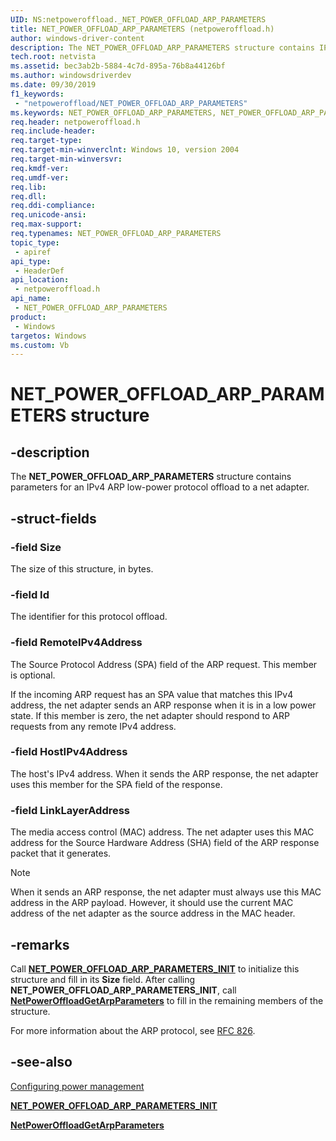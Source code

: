 ```yaml
---
UID: NS:netpoweroffload._NET_POWER_OFFLOAD_ARP_PARAMETERS
title: NET_POWER_OFFLOAD_ARP_PARAMETERS (netpoweroffload.h)
author: windows-driver-content
description: The NET_POWER_OFFLOAD_ARP_PARAMETERS structure contains IPv4 ARP low-power protocol offload parameters for a net adapter.
tech.root: netvista
ms.assetid: bec3ab2b-5884-4c7d-895a-76b8a44126bf
ms.author: windowsdriverdev
ms.date: 09/30/2019
f1_keywords:
 - "netpoweroffload/NET_POWER_OFFLOAD_ARP_PARAMETERS"
ms.keywords: NET_POWER_OFFLOAD_ARP_PARAMETERS, NET_POWER_OFFLOAD_ARP_PARAMETERS, 
req.header: netpoweroffload.h
req.include-header:
req.target-type:
req.target-min-winverclnt: Windows 10, version 2004
req.target-min-winversvr:
req.kmdf-ver:
req.umdf-ver:
req.lib:
req.dll:
req.ddi-compliance:
req.unicode-ansi:
req.max-support:
req.typenames: NET_POWER_OFFLOAD_ARP_PARAMETERS
topic_type: 
 - apiref
api_type: 
 - HeaderDef
api_location: 
 - netpoweroffload.h
api_name: 
 - NET_POWER_OFFLOAD_ARP_PARAMETERS
product: 
 - Windows
targetos: Windows
ms.custom: Vb
---
```


# NET_POWER_OFFLOAD_ARP_PARAMETERS structure

## -description

The **NET_POWER_OFFLOAD_ARP_PARAMETERS** structure contains parameters for an IPv4 ARP low-power protocol offload to a net adapter.

## -struct-fields

### -field Size

The size of this structure, in bytes.
 
### -field Id

The identifier for this protocol offload.
 
### -field RemoteIPv4Address

The Source Protocol Address (SPA) field of the ARP request. This member is optional.

If the incoming ARP request has an SPA value that matches this IPv4 address, the net adapter sends an ARP response when it is in a low power state. If this member is zero, the net adapter should respond to ARP requests from any remote IPv4 address.
 
### -field HostIPv4Address

The host's IPv4 address. When it sends the ARP response, the net adapter uses this member for the SPA field of the response.
 
### -field LinkLayerAddress

The media access control (MAC) address. The net adapter uses this MAC address for the Source Hardware Address (SHA) field of the ARP response packet that it generates. 

> [!NOTE]
> When it sends an ARP response, the net adapter must always use this MAC address in the ARP payload. However, it should use the current MAC address of the net adapter as the source address in the MAC header.

## -remarks

Call [**NET_POWER_OFFLOAD_ARP_PARAMETERS_INIT**](../netpoweroffload/nf-netpoweroffload-net_power_offload_arp_parameters_init.md) to initialize this structure and fill in its **Size** field. After calling **NET_POWER_OFFLOAD_ARP_PARAMETERS_INIT**, call [**NetPowerOffloadGetArpParameters**](../netpoweroffload/nf-netpoweroffload-netpoweroffloadgetarpparameters.md) to fill in the remaining members of the structure.

For more information about the ARP protocol, see [RFC 826](https://tools.ietf.org/html/rfc826).

## -see-also

[Configuring power management](https://docs.microsoft.com/windows-hardware/drivers/netcx/configuring-power-management)

[**NET_POWER_OFFLOAD_ARP_PARAMETERS_INIT**](../netpoweroffload/nf-netpoweroffload-net_power_offload_arp_parameters_init.md)

[**NetPowerOffloadGetArpParameters**](../netpoweroffload/nf-netpoweroffload-netpoweroffloadgetarpparameters.md)
